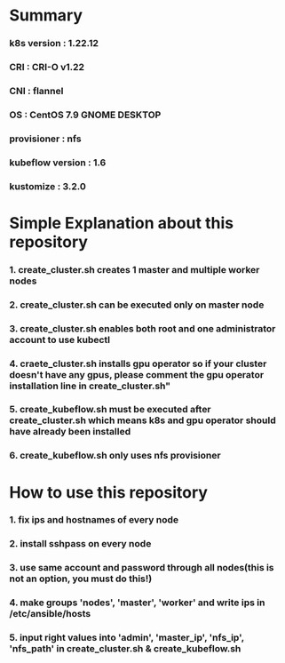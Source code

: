 # Summary
### k8s version : 1.22.12
### CRI : CRI-O v1.22
### CNI : flannel
### OS : CentOS 7.9 GNOME DESKTOP
### provisioner : nfs
### kubeflow version : 1.6
### kustomize : 3.2.0
#
# Simple Explanation about this repository
### 1. create_cluster.sh creates 1 master and multiple worker nodes
### 2. create_cluster.sh can be executed only on master node
### 3. create_cluster.sh enables both root and one administrator account to use kubectl
### 4. craete_cluster.sh installs gpu operator so if your cluster doesn't have any gpus, please comment the gpu operator installation line in create_cluster.sh"
### 5. create_kubeflow.sh must be executed after create_cluster.sh which means k8s and gpu operator should have already been installed
### 6. create_kubeflow.sh only uses nfs provisioner
#
# How to use this repository
### 1. fix ips and hostnames of every node
### 2. install sshpass on every node
### 3. use same account and password through all nodes(this is not an option, you must do this!)
### 4. make groups 'nodes', 'master', 'worker' and write ips in /etc/ansible/hosts
### 5. input right values into 'admin', 'master_ip', 'nfs_ip', 'nfs_path' in create_cluster.sh & create_kubeflow.sh
